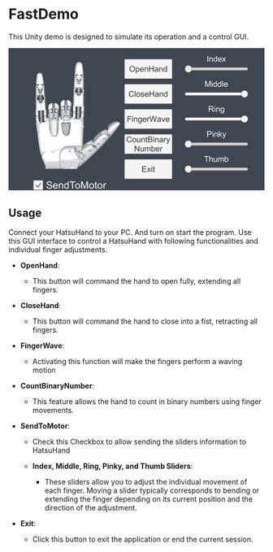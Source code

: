 
# FastDemo

This Unity demo is designed to simulate its operation and a control GUI.

![GUI for HatsuHand](images/demo.png)

## Usage

Connect your HatsuHand to your PC. And turn on start the program. Use this GUI interface to control a HatsuHand  with following functionalities and individual finger adjustments.

- **OpenHand**:
  - This button will command the hand to open fully, extending all fingers.


- **CloseHand**:
  - This button will command the hand to close into a fist, retracting all fingers.


- **FingerWave**:
  - Activating this function will make the fingers perform a waving motion


- **CountBinaryNumber**:
  - This feature allows the hand to count in binary numbers using finger movements.


- **SendToMotor**:
  - Check this Checkbox to allow sending the sliders information to HatsuHand


  - **Index, Middle, Ring, Pinky, and Thumb Sliders**:
    - These sliders allow you to adjust the individual movement of each finger. Moving a slider typically corresponds to bending or extending the finger depending on its current position and the direction of the adjustment.


- **Exit**:
  - Click this button to exit the application or end the current session.
